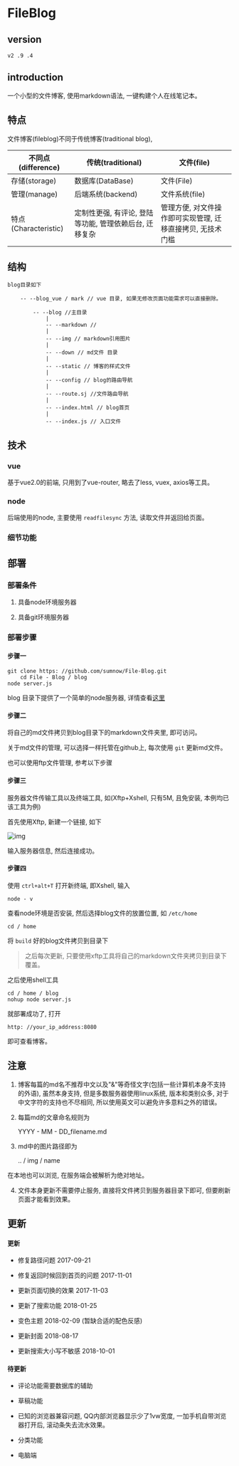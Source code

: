 # FileBlog

## version

    v2 .9 .4

## introduction

一个小型的文件博客, 使用markdown语法, 一键构建个人在线笔记本。 

## 特点

文件博客(fileblog)不同于传统博客(traditional blog), 

| 不同点(difference)    | 传统(traditional)             | 文件(file)                      |
|--------------------|-----------------------------|-------------------------------|
| 存储(storage)        | 数据库(DataBase)               | 文件(File)                      |
| 管理(manage)         | 后端系统(backend)               | 文件系统(file)                    |
| 特点(Characteristic) | 定制性更强, 有评论, 登陆等功能, 管理依赖后台, 迁移复杂 | 管理方便, 对文件操作即可实现管理, 迁移直接拷贝, 无技术门槛 |

## 结构

    blog目录如下

```Other
    -- --blog_vue / mark // vue 目录, 如果无修改页面功能需求可以直接删除。 

        -- --blog //主目录
            |
            -- --markdown //
            |
            -- --img // markdown引用图片
            |
            -- --down // md文件 目录
            |
            -- --static // 博客的样式文件
            |
            -- --config // blog的路由导航
            |
            -- --route.sj //文件路由导航  
            |
            -- --index.html // blog首页
            |
            -- --index.js // 入口文件
```

## 技术

### vue

基于vue2.0的前端, 只用到了vue-router, 略去了less, vuex, axios等工具。 

### node

后端使用的node, 主要使用 `readfilesync` 方法, 读取文件并返回给页面。 

### 细节功能

## 部署

### 部署条件

1. 具备node环境服务器

2. 具备git环境服务器

### 部署步骤

#### 步骤一

    git clone https: //github.com/sumnow/File-Blog.git
        cd File - Blog / blog
    node server.js

blog 目录下提供了一个简单的node服务器, 详情查看[这里](https://github.com/sumnow/simple-server)

#### 步骤二

将自己的md文件拷贝到blog目录下的markdown文件夹里, 即可访问。 

关于md文件的管理, 可以选择一样托管在github上, 每次使用 `git` 更新md文件。 

也可以使用ftp文件管理, 参考以下步骤

#### 步骤三

服务器文件传输工具以及终端工具, 如(Xftp+Xshell, 只有5M, 且免安装, 本例均已该工具为例)

首先使用Xftp, 新建一个链接, 如下

![img](../img/20170919001.png)

输入服务器信息, 然后连接成功。 

#### 步骤四

使用 `ctrl+alt+T` 打开新终端, 即Xshell, 输入

    node - v

查看node环境是否安装, 然后选择blog文件的放置位置, 如 `/etc/home` 

    cd / home

将 `build` 好的blog文件拷贝到目录下

> 之后每次更新, 只要使用xftp工具将自己的markdown文件夹拷贝到目录下覆盖。 

之后使用shell工具

    cd / home / blog
    nohup node server.js

就部署成功了, 打开

    http: //your_ip_address:8080

    
即可查看博客。 

## 注意

1. 博客每篇的md名不推荐中文以及"&"等奇怪文字(包括一些计算机本身不支持的外语), 虽然本身支持, 但是多数服务器使用linux系统, 版本和类别众多, 对于中文字符的支持也不尽相同, 所以使用英文可以避免许多意料之外的错误。 

2. 每篇md的文章命名规则为

    YYYY - MM - DD_filename.md

3. md中的图片路径即为

    

    .. / img / name

在本地也可以浏览, 在服务端会被解析为绝对地址。 

4. 文件本身更新不需要停止服务, 直接将文件拷贝到服务器目录下即可, 但要刷新页面才能看到效果。 

## 更新

#### 更新

- 修复路径问题 2017-09-21

- 修复返回时候回到首页的问题 2017-11-01

- 更新页面切换的效果 2017-11-03

- 更新了搜索功能 2018-01-25

- 变色主题 2018-02-09 (暂缺合适的配色反感)

- 更新封面 2018-08-17

- 更新搜索大小写不敏感 2018-10-01

#### 待更新

- 评论功能需要数据库的辅助

- 草稿功能

- 已知的浏览器兼容问题, QQ内部浏览器显示少了1vw宽度, 一加手机自带浏览器打开后, 滚动条失去流水效果。 

- 分类功能

- 电脑端

